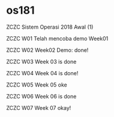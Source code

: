 # os181
ZCZC Sistem Operasi 2018 Awal (1)

ZCZC W01 Telah mencoba demo Week01

ZCZC W02 Week02 Demo: done!

ZCZC W03 Week 03 is done

ZCZC W04 Week 04 is done!

ZCZC W05 Week 05 oke

ZCZC W06 Week 06 is done

ZCZC W07 Week 07 okay!
